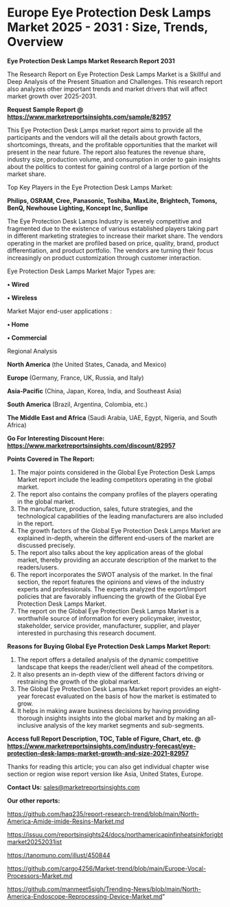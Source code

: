  # Europe Eye Protection Desk Lamps Market 2025 - 2031 : Size, Trends, Overview

<strong>Eye Protection Desk Lamps Market Research Report 2031</strong>

The Research Report on Eye Protection Desk Lamps Market is a Skillful and Deep Analysis of the Present Situation and Challenges. This research report also analyzes other important trends and market drivers that will affect market growth over 2025-2031.

<strong>Request Sample Report @ <a href=https://www.marketreportsinsights.com/sample/82957>https://www.marketreportsinsights.com/sample/82957</a></strong>

This Eye Protection Desk Lamps market report aims to provide all the participants and the vendors will all the details about growth factors, shortcomings, threats, and the profitable opportunities that the market will present in the near future. The report also features the revenue share, industry size, production volume, and consumption in order to gain insights about the politics to contest for gaining control of a large portion of the market share.

Top Key Players in the Eye Protection Desk Lamps Market:

<strong>Philips, OSRAM, Cree, Panasonic, Toshiba, MaxLite, Brightech, Tomons, BenQ, Newhouse Lighting, Koncept Inc, Sunllipe</strong>

The Eye Protection Desk Lamps Industry is severely competitive and fragmented due to the existence of various established players taking part in different marketing strategies to increase their market share. The vendors operating in the market are profiled based on price, quality, brand, product differentiation, and product portfolio. The vendors are turning their focus increasingly on product customization through customer interaction.

Eye Protection Desk Lamps Market Major Types are:

<strong>• Wired

• Wireless</strong>

Market Major end-user applications :

<strong>• Home

• Commercial</strong>

Regional Analysis

</u><strong><b>North America</b></strong> (the United States, Canada, and Mexico)

<strong><b>Europe </b></strong>(Germany, France, UK, Russia, and Italy)

<strong><b>Asia-Pacific</b></strong> (China, Japan, Korea, India, and Southeast Asia)

<strong><b>South America</b></strong> (Brazil, Argentina, Colombia, etc.)

<strong><b>The Middle East and Africa</b></strong> (Saudi Arabia, UAE, Egypt, Nigeria, and South Africa)

<strong>Go For Interesting Discount Here: <a href=https://www.marketreportsinsights.com/discount/82957>https://www.marketreportsinsights.com/discount/82957</a></strong>

<strong>Points Covered in The Report:</strong>
<ol>
  <li>The major points considered in the Global Eye Protection Desk Lamps Market report include the leading competitors operating in the global market.</li>
  <li>The report also contains the company profiles of the players operating in the global market.</li>
  <li>The manufacture, production, sales, future strategies, and the technological capabilities of the leading manufacturers are also included in the report.</li>
  <li>The growth factors of the Global Eye Protection Desk Lamps Market are explained in-depth, wherein the different end-users of the market are discussed precisely.</li>
  <li>The report also talks about the key application areas of the global market, thereby providing an accurate description of the market to the readers/users.</li>
  <li>The report incorporates the SWOT analysis of the market. In the final section, the report features the opinions and views of the industry experts and professionals. The experts analyzed the export/import policies that are favorably influencing the growth of the Global Eye Protection Desk Lamps Market.</li>
  <li>The report on the Global Eye Protection Desk Lamps Market is a worthwhile source of information for every policymaker, investor, stakeholder, service provider, manufacturer, supplier, and player interested in purchasing this research document.</li>
</ol>
<strong>Reasons for Buying Global Eye Protection Desk Lamps Market Report:</strong>

<ol>
  <li>The report offers a detailed analysis of the dynamic competitive landscape that keeps the reader/client well ahead of the competitors.</li>
  <li>It also presents an in-depth view of the different factors driving or restraining the growth of the global market.</li>
  <li>The Global Eye Protection Desk Lamps Market report provides an eight-year forecast evaluated on the basis of how the market is estimated to grow.</li>
  <li>It helps in making aware business decisions by having providing thorough insights insights into the global market and by making an all-inclusive analysis of the key market segments and sub-segments.</li>
</ol>
<strong>Access full Report Description, TOC, Table of Figure, Chart, etc. @ <a href=https://www.marketreportsinsights.com/industry-forecast/eye-protection-desk-lamps-market-growth-and-size-2021-82957>https://www.marketreportsinsights.com/industry-forecast/eye-protection-desk-lamps-market-growth-and-size-2021-82957</a></strong>


Thanks for reading this article; you can also get individual chapter wise section or region wise report version like Asia, United States, Europe.

<strong>Contact Us:</strong>
sales@marketreportsinsights.com

<strong>Our other reports:</strong>

<a href=https://github.com/haq235/report-research-trend/blob/main/North-America-Amide-imide-Resins-Market.md>https://github.com/haq235/report-research-trend/blob/main/North-America-Amide-imide-Resins-Market.md</a>

<a href=https://issuu.com/reportsinsights24/docs/northamericapinfinheatsinkforigbtmarket20252031ist>https://issuu.com/reportsinsights24/docs/northamericapinfinheatsinkforigbtmarket20252031ist</a>

<a href=https://tanomuno.com/illust/450844>https://tanomuno.com/illust/450844</a>

<a href=https://github.com/cargo4256/Market-trend/blob/main/Europe-Vocal-Processors-Market.md>https://github.com/cargo4256/Market-trend/blob/main/Europe-Vocal-Processors-Market.md</a>

<a href=https://github.com/manmeet5sigh/Trending-News/blob/main/North-America-Endoscope-Reprocessing-Device-Market.md>https://github.com/manmeet5sigh/Trending-News/blob/main/North-America-Endoscope-Reprocessing-Device-Market.md</a>"
